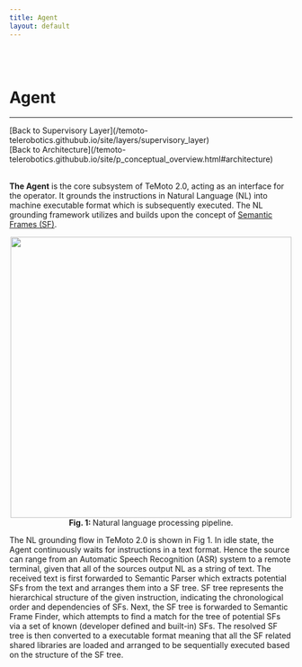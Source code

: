 ```yaml
---
title: Agent
layout: default
---
```


<br><br>

# Agent
<hr>
[Back to Supervisory Layer](/temoto-telerobotics.githubub.io/site/layers/supervisory_layer) <br>
[Back to Architecture](/temoto-telerobotics.githubub.io/site/p_conceptual_overview.html#architecture) <br>
<br>

**The Agent** is the core subsystem of TeMoto 2.0, acting as an interface for the operator. It grounds the instructions in Natural Language (NL) into machine executable format which is subsequently executed. The NL grounding framework utilizes and builds upon the concept of [Semantic Frames (SF)](/temoto-telerobotics.githubub.io/site/concepts/actions.html#semantic_frames).

<p align="center" >
  <img width="500" src="/temoto-telerobotics.githubub.io/site/doc/images/nlp_pipeline.png">
  <br>
  <b> Fig. 1: </b> Natural language processing pipeline. 
</p>

The NL grounding flow in TeMoto 2.0 is shown in Fig 1. In idle state, the Agent continuously waits for instructions in a text format. Hence the source can range from an Automatic Speech Recognition (ASR) system to a remote terminal, given that all of the sources output NL as a string of text. The received text is first forwarded to Semantic Parser which extracts potential SFs from the text and arranges them into a SF tree. SF tree represents the hierarchical structure of the given instruction, indicating the chronological order and dependencies of SFs. Next, the SF tree is forwarded to Semantic Frame Finder, which attempts to find a match for the tree of potential SFs via a set of known (developer defined and built-in) SFs. The resolved SF tree is then converted to a executable format meaning that all the SF related shared libraries are loaded and arranged to be sequentially executed based on the structure of the SF tree.

